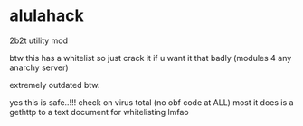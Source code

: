 # alulahack
2b2t utility mod

btw this has a whitelist so just crack it if u want it that badly
(modules 4 any anarchy server)

extremely outdated btw.


yes this is safe..!!! check on virus total (no obf code at ALL) most it does is a gethttp to a text document for whitelisting lmfao
